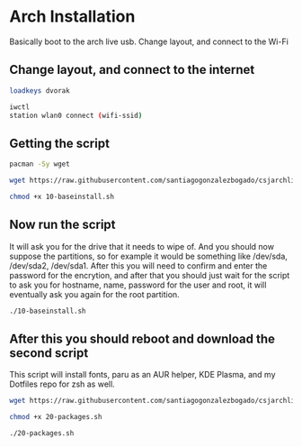 # Arch Installation

Basically boot to the arch live usb. Change layout, and connect to the Wi-Fi

## Change layout, and connect to the internet

``` bash
loadkeys dvorak
```

``` bash
iwctl
station wlan0 connect (wifi-ssid)
```

## Getting the script

``` bash
pacman -Sy wget
```

``` bash
wget https://raw.githubusercontent.com/santiagogonzalezbogado/csjarchlinux/master/10-baseinstall.sh
```

``` bash
chmod +x 10-baseinstall.sh
```

## Now run the script
It will ask you for the drive that it needs to wipe of. And you should now suppose the partitions, so for example it would be
something like /dev/sda, /dev/sda2, /dev/sda1. After this you will need to confirm and enter the password for the encrytion, 
and after that you should just wait for the script to ask you for hostname, name, password for the user and root, it will
eventually ask you again for the root partition.

``` bash
./10-baseinstall.sh
```

## After this you should reboot and download the second script
This script will install fonts, paru as an AUR helper, KDE Plasma, and my Dotfiles repo for zsh as well.

``` bash
wget https://raw.githubusercontent.com/santiagogonzalezbogado/csjarchlinux/master/20-packages.sh
```

``` bash
chmod +x 20-packages.sh
```

``` bash
./20-packages.sh
```
